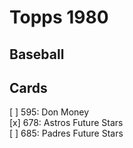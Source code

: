 # Topps 1980 
## Baseball

## Cards

[ ] 595: Don Money <br>[x] 678: Astros Future Stars <br>[ ] 685: Padres Future Stars <br>